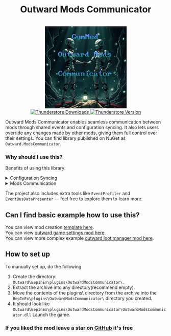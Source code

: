 <h1 align="center">
    Outward Mods Communicator
</h1>
<br/>
<div align="center">
  <img src="https://raw.githubusercontent.com/GymMed/Outward-Mods-Communicator/refs/heads/main/preview/images/Logo.png" alt="Outward game setting to require enchantment recipe when enchanting."/>
</div>

<div align="center">
	<a href="https://thunderstore.io/c/outward/p/GymMed/Mods_Communicator/">
		<img src="https://img.shields.io/thunderstore/dt/GymMed/Mods_Communicator" alt="Thunderstore Downloads">
	</a>
	<a href="https://github.com/GymMed/Outward-Mods-Communicator/releases/latest">
		<img src="https://img.shields.io/thunderstore/v/GymMed/Mods_Communicator" alt="Thunderstore Version">
	</a>
</div>

Outward Mods Communicator enables seamless communication between mods through shared events and configuration syncing. It also lets users override any changes made by other mods, giving them full control over their settings. You can find library published on NuGet as `Outward.ModsCommunicator`.

### Why should I use this?

Benefits of using this library:

<details>
    <summary>Configuration Syncing</summary>

This library allows mod pack creators to synchronize configuration files without directly editing them.
Users don’t need to download configuration files from third-party sources.
Configurations can be edited through XML, and the control flow follows this order: User -> Mod -> Cfg Documents<br>

<details>
    <summary>Deeper explanation</summary>
Currently, Outward's BepInEx does not provide a built-in way for mods to modify 
<code>.cfg</code> configuration files inside the <code>BepInEx/config</code> directory.  
Mods Communicator solves this by using two XML files. One XML file is placed in the 
mod’s plugin directory (recommended), and Mods Communicator uses it to override 
configuration settings right after the <code>ResourcesPrefabManager</code> class 
finishes its <code>Load</code> method.  
Afterwards, it reads the player’s <code>PlayerModsOverrides.xml</code> file, located 
in <code>BepInEx/config/gymmed.Mods_Communicator</code> folder, to apply personal overrides based on the player’s preferences.  

<h3>FAQ</h3>

<details>
    <summary>Why use XML instead of hardcoding values in the assembly/code/DLL?</summary>
    XML is used so players can freely edit values without needing to modify any code.  
    The XML structure is simple, human-readable, and gives full control to the user.
</details>

<details>
    <summary>Why are there two XML files?</summary>
    Mods can be updated frequently, and each update may include new default XML values.  
    By separating the player’s personal overrides into a second XML file, updates won’t 
    overwrite their custom settings.  
    Mods Communicator only provides a <code>BepInEx/config/gymmed.Mods_Communicator/PlayerModsOverrides.example.xml</code> file — 
    players must rename it to <code>BepInEx/config/gymmed.Mods_Communicator/PlayerModsOverrides.xml</code>.  
    This makes their configuration safe from updates and re-downloads.
</details>

<details>
    <summary>Why are XML files read after the <code>ResourcesPrefabManager.Load</code> method?</summary>
    Because all plugins and their configurations must be initialized first.  
    Once <code>ResourcesPrefabManager.Load</code> completes, all 
    <code>.cfg</code> files are loaded, and it becomes safe to apply overrides.
</details>

<details>
    <summary>Does every mod that changes settings through configs need Mods Communicator as a dependency?</summary>
    No. The Mods Communicator library is only required for mods that want to modify 
    other mods’ default values to create new experiences.  
    For example, the <code>Outward Game Settings</code> mod uses this dependency 
    solely for the <code>EventBus</code> feature to publish additional events.
</details>
</details>

<details>
    <summary>Changing Configuration As User</summary>
This library includes <code>PlayerModsOverrides.example.xml</code> file
inside your <code>BepInEx/config/gymmed.Mods_Communicator</code> folder.
You will need to change it's name to <code>PlayerModsOverrides.xml</code>
when you can open it to add or modify XML values. </details>

<details>
    <summary>Adding Configuration Path To Mod</summary>
    You can add your configuration XML path inside your plugin’s Awake method like this:
    <code>OutwardModsCommunicator.OMC.xmlFilePath = "FullPathTo/MyModsOverrides.xml";</code>
</details>

<details>
    <summary>Editing XML</summary>
    This library will contain <code>BepInEx/config/gymmed.Mods_Communicator/PlayerModsOverrides.example.xml</code> document as an example.
    Each override is added inside a ConfigOverrides element:
  <pre><code>&lt;ConfigOverrides&gt;
  &lt;Mod GUID="gymmed.outward_game_settings"&gt;
    &lt;Section Name="Enchanting Modifications"&gt;
      &lt;Entry Key="EnchantingSuccessChance" Value="5" /&gt;
      &lt;Entry Key="RequireRecipeToAllowEnchant" Value="false" /&gt;
      &lt;Entry Key="UseRecipeOnEnchanting" Value="false" /&gt;
    &lt;/Section&gt;
  &lt;/Mod&gt;
  &lt;Mod GUID="gymmed.outward_mods_communicator"&gt;
    &lt;Section Name="Event Profiler"&gt;
      &lt;Entry Key="EnableEventsProfiler" Value="true" /&gt;
      &lt;Entry Key="InstantLogEventsProfileData" Value="true" /&gt;
    &lt;/Section&gt;
  &lt;/Mod&gt;
&lt;/ConfigOverrides&gt;</code></pre>

<details>
    <summary>Possible mod override information can be found in <code>BepInEx/config</code> directory inside <code>.cfg</code> documents</summary>
<pre><code>## Settings file was created by plugin Outward Game Settings v0.0.1<br>
## Plugin GUID: gymmed.outward_game_settings<br>

[Enchanting Modifications]

\## Allow enchanting only if enchantment is on character?<br>
\# Setting type: Boolean<br>
\# Default value: true<br>
RequireRecipeToAllowEnchant = false<br>

\## Remove recipe after using it on enchanting?<br>
\# Setting type: Boolean<br>
\# Default value: true<br>
UseRecipeOnEnchanting = false<br>

\## What is success chance(%) of enchanting?<br>
\# Setting type: Int32<br>
\# Default value: 50<br>
\# Acceptable value range: From 0 to 100<br>
EnchantingSuccessChance = 5<br>

\## Play additional audio on enchanting failed/success?<br>
\# Setting type: Boolean<br>
\# Default value: true<br>
PlayAudioOnEnchantingDone = true<br></code></pre>

</details>
</details>

</details>

<details>
    <summary>Mods Communication</summary>

Communication is handled through an Event Bus — a system that allows mods to fire (publish) and listen (subscribe) to shared events.

<details>
  <summary>Deeper Explanation</summary>
  <p> Outward&#x2019;s BepInEx framework uses <b>Harmony</b> for patching &#x2014; allowing mods to modify or extend existing game logic. However, Harmony alone cannot handle <b>communication between mods</b>. That&#x2019;s where the <b>Event Bus</b> comes in. </p>
  <p> Harmony and the Event Bus serve <b>different purposes</b>: </p>
  <details>
    <summary>Harmony &#x2014; Modify Existing Behavior</summary>
    <p>
  Harmony is a patching library that injects code before, after, or inside existing game methods.
  It&#x2019;s great for changing how things work but not for sharing data between mods.
</p>
    <ul>
      <li>
        <b>Pros:</b>
      </li>
      <ul>
        <li>Perfect for tweaking existing systems (combat, AI, loot, etc.).</li>
        <li>Gives direct control over the game&#x2019;s original methods.</li>
      </ul>
      <li>
        <b>Cons:</b>
      </li>
      <ul>
        <li>Can only modify what already exists.</li>
        <li>Requires DLL references to patch another mod&#x2019;s code.</li>
        <li>Breaks easily when mods or the game update.</li>
        <li>Cannot define new, reusable communication points for others.</li>
      </ul>
    </ul>
    <p>
      <i>Harmony changes how things behave &#x2014; not how mods talk to each other.</i>
    </p>
  </details>
  <details>
    <summary>Event Bus &#x2014; Enable Mod Communication</summary>
    <p>
  The Event Bus allows mods to <b>publish and subscribe</b> to events without referencing each
  other&#x2019;s DLLs. It introduces a safe, modular way for mods to share information and react to
  in-game events.
</p>
    <ul>
      <li>
        <b>Advantages:</b>
      </li>
      <ul>
        <li>No fragile DLL dependencies or version mismatches.</li>
        <li>Mods stay modular &#x2014; one mod can publish, others can listen.</li>
        <li>Supports entirely new custom events that didn&#x2019;t exist before.</li>
      </ul>
    </ul>
    <p><b>Example:</b>
  A <a href="https://github.com/GymMed/Outward-Game-Settings">Game Settings mod</a> can publish an <code>OnEnchantSuccess</code> event.  
  Another mod can listen for it and play new sounds, change visuals,
  or trigger additional effects when enchantments succeed.
</p>
  </details>
  <h3>FAQ</h3>
  <details>
    <summary>Can&#x2019;t I just patch another mod&#x2019;s method?</summary>
    <p> You can &#x2014; but it&#x2019;s fragile. You&#x2019;ll need to include that mod&#x2019;s DLL as a dependency, and any update to it can break your patch. The <b>Mods Communicator</b> Event Bus avoids this problem &#x2014; mods only publish and subscribe to shared events, keeping them safe and compatible. </p>
  </details>
  <details>
    <summary>Can I create libraries with Mods Communicator?</summary>
    <p> Yes. You can create lightweight library mods that listen for published events and transform complex logic into simpler, abstracted event calls. Example: The <a href="https://github.com/GymMed/Outward-Loot-Manager">Loot Manager</a> listens for death events and injects new loot. </p>
  </details>
  <details>
    <summary>How does this help implement new features?</summary>
    <p> The <a href="https://github.com/GymMed/Outward-Game-Settings">Game Settings Mod</a> adds enchantment success chance and exposes success/failure events. Other mods can subscribe to these to: </p>
    <ul>
      <li>Disable default enchantment sounds.</li>
      <li>Play new audio clips or effects.</li>
      <li>Trigger visual cues or animations on success or failure.</li>
    </ul>
  </details>
  <p><b>Summary:</b> Harmony modifies existing game behavior. Event Bus enables safe, modular mod communication. Together, they make Outward&#x2019;s modding ecosystem more powerful and extensible. </p>
</details>

<details>
    <summary>How to register event?</summary>
<pre><code class="language-csharp">using OutwardModsCommunicator.EventBus;
...
void Awake()
{
    ...
    // GUID is your plugin ID provided as a string
    // "EnchantmentMenu@TryEnchant" is the event name
    // ("menu", typeof(EnchantmentMenu)) defines your variable name and its type
    EventBus.RegisterEvent(GUID,  "EnchantmentMenu@TryEnchant", ("menu", typeof(EnchantmentMenu)));
    // you can add multiple variables and
    // add as many as you need like this:
    //EventBus.RegisterEvent("MyPluginId",  "MyClass@MyMethod", ("name", typeof(string)), ("health", typeof(int)));
    ...
}</code></pre>
</details>

<details>
    <summary>How to publish event?</summary>
Use this in places where you want to allow other mods to extend your functionality:
<pre><code class="language-csharp">using OutwardModsCommunicator.EventBus;
...
void YourMethod()
{
    ...
    // Add variable receiver names and your variables references
    var payload = new EventPayload
    {
        // Will get it as named menu
        ["menu"] = yourVariable,
    };
    // Send event for subscribers to receive data
    EventBus.Publish(OutwardGameSettings.GUID,  "EnchantmentMenu@TryEnchant", payload);
}</code></pre>
</details>

<details>
    <summary>How to subscribe to event?</summary>
Use this when you want to listen to an event and execute additional code:
<pre><code class="language-csharp">using OutwardModsCommunicator.EventBus;
...
void Awake()
{
    ...
    // Provide other mod GUID
    // Provide event name
    // Provide method you want to execute
    EventBus.Subscribe("gymmed.outward_game_settings", "EnchantmentMenu@TryEnchant", OnTryEnchant);
}
private static void OnTryEnchant(EventPayload payload)
{
    if (payload == null) return;
    // try to retrieve passed event data
    EnchantmentMenu menu = payload.Get<EnchantmentMenu>("menu", null);
    // if event data is null log and stop execution
    if (menu == null)
    {
        Log.LogMessage("Mod gymmed.outward_game_settings event EnchantmentMenu@TryEnchant returned null for EnchantmentMenu");
        // log received payload for errors inspection
        EventBusDataPresenter.LogPayload(payload);
        return;
    }
    // Lets log success
    Log.LogMessage($"{GUID} successfully communicated with gymmed.outward_game_settings mod and passed menu!");
}</code></pre>
</details>

<details>
    <summary>How to get all registered events?</summary>
Use this when you want to log or inspect all registered events:
<pre><code class="language-csharp">using OutwardModsCommunicator.EventBus;
...
// We use harmony patch to execute code after each plugin is loaded
// and have already registered their events
[HarmonyPatch(typeof(ResourcesPrefabManager), nameof(ResourcesPrefabManager.Load))]
public class ResourcesPrefabManager_Load
{
    static void Postfix(ResourcesPrefabManager __instance)
    {
        // Log all registered events
        EventBusDataPresenter.LogRegisteredEvents();

        // Log all subsribers
        EventBusDataPresenter.LogAllModsSubsribers();
    }
}</code></pre>
</details>
</details>

The project also includes extra tools like `EventProfiler` and `EventBusDataPresenter` — feel free to explore them to learn more.

## Can I find basic example how to use this?

You can view mod creation [template here](https://github.com/GymMed/Outward-Mod-Pack-Template).<br>
You can view [outward game settings mod here](https://github.com/GymMed/Outward-Game-Settings).<br>
You can view more complex example [outward loot manager mod here](https://github.com/GymMed/Outward-Loot-Manager).

## How to set up

To manually set up, do the following

1. Create the directory: `Outward\BepInEx\plugins\OutwardModsCommunicator\`.
2. Extract the archive into any directory(recommend empty).
3. Move the contents of the plugins\ directory from the archive into the `BepInEx\plugins\OutwardModsCommunicator\` directory you created.
4. It should look like `Outward\BepInEx\plugins\OutwardModsCommunicator\OutwardModsCommunicator.dll`
   Launch the game.

### If you liked the mod leave a star on [GitHub](https://github.com/GymMed/Outward-Mods-Communicator) it's free
